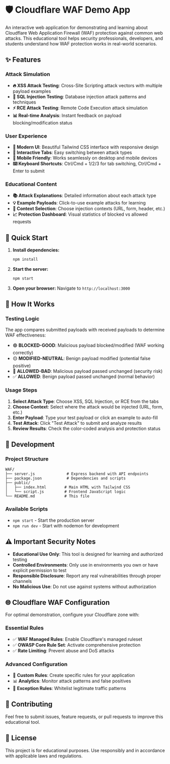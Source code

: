 # 🛡️ Cloudflare WAF Demo App

An interactive web application for demonstrating and learning about Cloudflare Web Application Firewall (WAF) protection against common web attacks. This educational tool helps security professionals, developers, and students understand how WAF protection works in real-world scenarios.

## ✨ Features

### Attack Simulation
- **🔥 XSS Attack Testing**: Cross-Site Scripting attack vectors with multiple payload examples
- **💉 SQL Injection Testing**: Database injection attack patterns and techniques  
- **⚡ RCE Attack Testing**: Remote Code Execution attack simulation
- **📊 Real-time Analysis**: Instant feedback on payload blocking/modification status

### User Experience
- **🎨 Modern UI**: Beautiful Tailwind CSS interface with responsive design
- **🔄 Interactive Tabs**: Easy switching between attack types
- **📱 Mobile Friendly**: Works seamlessly on desktop and mobile devices
- **⌨️ Keyboard Shortcuts**: Ctrl/Cmd + 1/2/3 for tab switching, Ctrl/Cmd + Enter to submit

### Educational Content
- **📚 Attack Explanations**: Detailed information about each attack type
- **💡 Example Payloads**: Click-to-use example attacks for learning
- **🎯 Context Selection**: Choose injection contexts (URL, form, header, etc.)
- **📈 Protection Dashboard**: Visual statistics of blocked vs allowed requests

## 🚀 Quick Start

1. **Install dependencies:**
   ```bash
   npm install
   ```

2. **Start the server:**
   ```bash
   npm start
   ```

3. **Open your browser:**
   Navigate to `http://localhost:3000`

## 📖 How It Works

### Testing Logic
The app compares submitted payloads with received payloads to determine WAF effectiveness:

- 🟢 **BLOCKED-GOOD**: Malicious payload blocked/modified (WAF working correctly)
- 🟡 **MODIFIED-NEUTRAL**: Benign payload modified (potential false positive)
- 🔴 **ALLOWED-BAD**: Malicious payload passed unchanged (security risk)
- ✅ **ALLOWED**: Benign payload passed unchanged (normal behavior)

### Usage Steps
1. **Select Attack Type**: Choose XSS, SQL Injection, or RCE from the tabs
2. **Choose Context**: Select where the attack would be injected (URL, form, etc.)
3. **Enter Payload**: Type your test payload or click an example to auto-fill
4. **Test Attack**: Click "Test Attack" to submit and analyze results
5. **Review Results**: Check the color-coded analysis and protection status

## 🔧 Development

### Project Structure
```
WAF/
├── server.js              # Express backend with API endpoints
├── package.json           # Dependencies and scripts
├── public/
│   ├── index.html        # Main HTML with Tailwind CSS
│   └── script.js         # Frontend JavaScript logic
└── README.md             # This file
```

### Available Scripts
- `npm start` - Start the production server
- `npm run dev` - Start with nodemon for development

## ⚠️ Important Security Notes

- **Educational Use Only**: This tool is designed for learning and authorized testing
- **Controlled Environments**: Only use in environments you own or have explicit permission to test
- **Responsible Disclosure**: Report any real vulnerabilities through proper channels
- **No Malicious Use**: Do not use against systems without authorization

## 🌐 Cloudflare WAF Configuration

For optimal demonstration, configure your Cloudflare zone with:

### Essential Rules
- ✅ **WAF Managed Rules**: Enable Cloudflare's managed ruleset
- ✅ **OWASP Core Rule Set**: Activate comprehensive protection
- ✅ **Rate Limiting**: Prevent abuse and DoS attacks

### Advanced Configuration
- 🔧 **Custom Rules**: Create specific rules for your application
- 📊 **Analytics**: Monitor attack patterns and false positives
- 🎯 **Exception Rules**: Whitelist legitimate traffic patterns

## 🤝 Contributing

Feel free to submit issues, feature requests, or pull requests to improve this educational tool.

## 📄 License

This project is for educational purposes. Use responsibly and in accordance with applicable laws and regulations.

